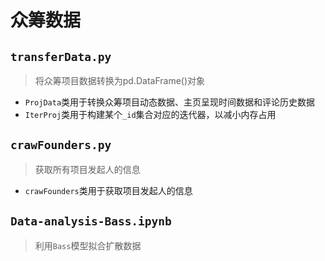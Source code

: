 # 众筹数据

## `transferData.py`
> 将众筹项目数据转换为pd.DataFrame()对象
- `ProjData`类用于转换众筹项目动态数据、主页呈现时间数据和评论历史数据
- `IterProj`类用于构建某个`_id`集合对应的迭代器，以减小内存占用

## `crawFounders.py`
> 获取所有项目发起人的信息
- `crawFounders`类用于获取项目发起人的信息

## `Data-analysis-Bass.ipynb`
> 利用`Bass`模型拟合扩散数据
